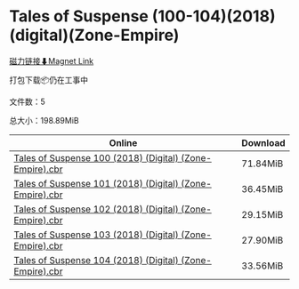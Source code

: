 # Tales of Suspense (100-104)(2018)(digital)(Zone-Empire)

[磁力链接⬇Magnet Link](magnet:?xt=urn:btih:2202ffdd0105653909a73c3c96f684b5bb8cede0&dn=Tales%20of%20Suspense%20%28100-104%29%282018%29%28digital%29%28Zone-Empire%29)

打包下载📦仍在工事中

文件数：5

总大小：198.89MiB

Online | Download
--- | ---
[Tales of Suspense 100 (2018) (Digital) (Zone-Empire).cbr](https://github.com/alicewish/markdown/blob/master/comic/Tales-of-Suspense-100-2018-Digital-Zone-Empire-cbr.md) | 71.84MiB
[Tales of Suspense 101 (2018) (Digital) (Zone-Empire).cbr](https://github.com/alicewish/markdown/blob/master/comic/Tales-of-Suspense-101-2018-Digital-Zone-Empire-cbr.md) | 36.45MiB
[Tales of Suspense 102 (2018) (Digital) (Zone-Empire).cbr](https://github.com/alicewish/markdown/blob/master/comic/Tales-of-Suspense-102-2018-Digital-Zone-Empire-cbr.md) | 29.15MiB
[Tales of Suspense 103 (2018) (Digital) (Zone-Empire).cbr](https://github.com/alicewish/markdown/blob/master/comic/Tales-of-Suspense-103-2018-Digital-Zone-Empire-cbr.md) | 27.90MiB
[Tales of Suspense 104 (2018) (Digital) (Zone-Empire).cbr](https://github.com/alicewish/markdown/blob/master/comic/Tales-of-Suspense-104-2018-Digital-Zone-Empire-cbr.md) | 33.56MiB